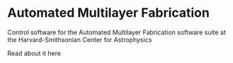 Automated Multilayer Fabrication
===

Control software for the Automated Multilayer Fabrication software suite at the Harvard-Smithsonian Center for Astrophysics

Read about it here
